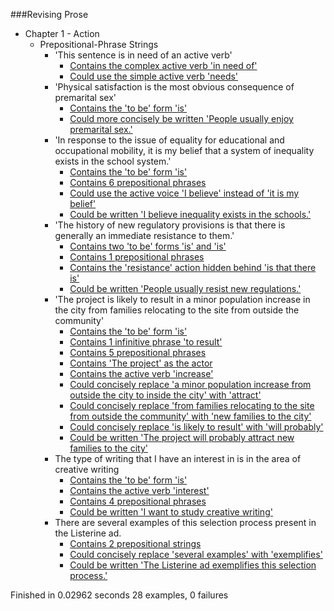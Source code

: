 
###Revising Prose
* Chapter 1 - Action
    * Prepositional-Phrase Strings
        * 'This sentence is in need of an active verb'
            * [Contains the complex active verb 'in need of'](https://github.com/dotnet236/revising-prose-lwr/blob/master/spec/chapter1_action/prepositional_phrase_strings_spec.rb#L7)
            * [Could use the simple active verb 'needs'](https://github.com/dotnet236/revising-prose-lwr/blob/master/spec/chapter1_action/prepositional_phrase_strings_spec.rb#L11)
        * 'Physical satisfaction is the most obvious consequence of premarital sex'
            * [Contains the 'to be' form 'is'](https://github.com/dotnet236/revising-prose-lwr/blob/master/spec/chapter1_action/prepositional_phrase_strings_spec.rb#L17)
            * [Could more concisely be written 'People usually enjoy premarital sex.'](https://github.com/dotnet236/revising-prose-lwr/blob/master/spec/chapter1_action/prepositional_phrase_strings_spec.rb#L21)
        * 'In response to the issue of equality for educational and occupational mobility, it is my belief that a system of inequality exists in the school system.'
            * [Contains the 'to be' form 'is'](https://github.com/dotnet236/revising-prose-lwr/blob/master/spec/chapter1_action/prepositional_phrase_strings_spec.rb#L28)
            * [Contains 6 prepositional phrases](https://github.com/dotnet236/revising-prose-lwr/blob/master/spec/chapter1_action/prepositional_phrase_strings_spec.rb#L32)
            * [Could use the active voice 'I believe' instead of 'it is my belief'](https://github.com/dotnet236/revising-prose-lwr/blob/master/spec/chapter1_action/prepositional_phrase_strings_spec.rb#L41)
            * [Could be written 'I believe inequality exists in the schools.'](https://github.com/dotnet236/revising-prose-lwr/blob/master/spec/chapter1_action/prepositional_phrase_strings_spec.rb#L46)
        * 'The history of new regulatory provisions is that there is generally an immediate resistance to them.'
            * [Contains two 'to be' forms 'is' and 'is'](https://github.com/dotnet236/revising-prose-lwr/blob/master/spec/chapter1_action/prepositional_phrase_strings_spec.rb#L53)
            * [Contains 1 prepositional phrases](https://github.com/dotnet236/revising-prose-lwr/blob/master/spec/chapter1_action/prepositional_phrase_strings_spec.rb#L57)
            * [Contains the 'resistance' action hidden behind 'is that there is'](https://github.com/dotnet236/revising-prose-lwr/blob/master/spec/chapter1_action/prepositional_phrase_strings_spec.rb#L61)
            * [Could be written 'People usually resist new regulations.'](https://github.com/dotnet236/revising-prose-lwr/blob/master/spec/chapter1_action/prepositional_phrase_strings_spec.rb#L65)
        * 'The project is likely to result in a minor population increase in the city from families relocating to the site from outside the community'
            * [Contains the 'to be' form 'is'](https://github.com/dotnet236/revising-prose-lwr/blob/master/spec/chapter1_action/prepositional_phrase_strings_spec.rb#L72)
            * [Contains 1 infinitive phrase 'to result'](https://github.com/dotnet236/revising-prose-lwr/blob/master/spec/chapter1_action/prepositional_phrase_strings_spec.rb#L76)
            * [Contains 5 prepositional phrases](https://github.com/dotnet236/revising-prose-lwr/blob/master/spec/chapter1_action/prepositional_phrase_strings_spec.rb#L80)
            * [Contains 'The project' as the actor](https://github.com/dotnet236/revising-prose-lwr/blob/master/spec/chapter1_action/prepositional_phrase_strings_spec.rb#L88)
            * [Contains the active verb 'increase'](https://github.com/dotnet236/revising-prose-lwr/blob/master/spec/chapter1_action/prepositional_phrase_strings_spec.rb#L92)
            * [Could concisely replace 'a minor population increase from outside the city to inside the city' with 'attract'](https://github.com/dotnet236/revising-prose-lwr/blob/master/spec/chapter1_action/prepositional_phrase_strings_spec.rb#L96)
            * [Could concisely replace 'from families relocating to the site from outside the community' with 'new families to the city'](https://github.com/dotnet236/revising-prose-lwr/blob/master/spec/chapter1_action/prepositional_phrase_strings_spec.rb#L100)
            * [Could concisely replace 'is likely to result' with 'will probably'](https://github.com/dotnet236/revising-prose-lwr/blob/master/spec/chapter1_action/prepositional_phrase_strings_spec.rb#L104)
            * [Could be written 'The project will probably attract new families to the city'](https://github.com/dotnet236/revising-prose-lwr/blob/master/spec/chapter1_action/prepositional_phrase_strings_spec.rb#L108)
        * The type of writing that I have an interest in is in the area of creative writing
            * [Contains the 'to be' form 'is'](https://github.com/dotnet236/revising-prose-lwr/blob/master/spec/chapter1_action/prepositional_phrase_strings_spec.rb#L116)
            * [Contains the active verb 'interest'](https://github.com/dotnet236/revising-prose-lwr/blob/master/spec/chapter1_action/prepositional_phrase_strings_spec.rb#L120)
            * [Contains 4 prepositional phrases](https://github.com/dotnet236/revising-prose-lwr/blob/master/spec/chapter1_action/prepositional_phrase_strings_spec.rb#L124)
            * [Could be written 'I want to study creative writing'](https://github.com/dotnet236/revising-prose-lwr/blob/master/spec/chapter1_action/prepositional_phrase_strings_spec.rb#L131)
        * There are several examples of this selection process present in the Listerine ad.
            * [Contains 2 prepositional strings](https://github.com/dotnet236/revising-prose-lwr/blob/master/spec/chapter1_action/prepositional_phrase_strings_spec.rb#L139)
            * [Could concisely replace 'several examples' with 'exemplifies'](https://github.com/dotnet236/revising-prose-lwr/blob/master/spec/chapter1_action/prepositional_phrase_strings_spec.rb#L144)
            * [Could be written 'The Listerine ad exemplifies this selection process.'](https://github.com/dotnet236/revising-prose-lwr/blob/master/spec/chapter1_action/prepositional_phrase_strings_spec.rb#L148)

Finished in 0.02962 seconds
28 examples, 0 failures
